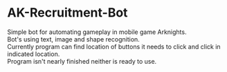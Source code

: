 # AK-Recruitment-Bot  
 
Simple bot for automating gameplay in mobile game Arknights.  
Bot's using text, image and shape recognition.  
Currently program can find location of buttons it needs to click and click in indicated location.  
Program isn't nearly finished neither is ready to use.  
